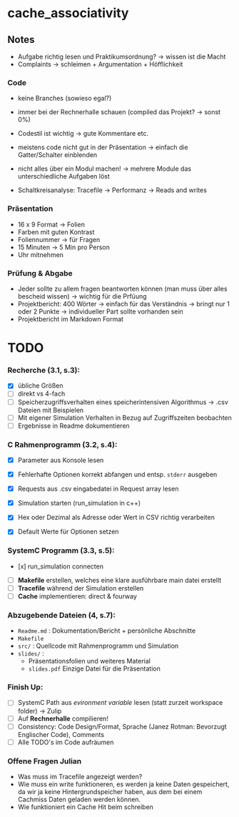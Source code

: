 # cache_associativity

## Notes
- Aufgabe richtig lesen und Praktikumsordnung? -> wissen ist die Macht
- Complaints -> schleimen + Argumentation + Höfflichkeit

### Code
- keine Branches (sowieso egal?)
- immer bei der Rechnerhalle schauen (compiled das Projekt? -> sonst 0%)
- Codestil ist wichtig -> gute Kommentare etc.
- meistens code nicht gut in der Präsentation -> einfach die Gatter/Schalter einblenden
- nicht alles über ein Modul machen! -> mehrere Module das unterschiedliche Aufgaben löst

- Schaltkreisanalyse: Tracefile -> Performanz -> Reads and writes

### Präsentation
- 16 x 9 Format -> Folien
- Farben mit guten Kontrast
- Foliennummer -> für Fragen
- 15 Minuten -> 5 Min pro Person
- Uhr mitnehmen


### Prüfung & Abgabe
- Jeder sollte zu allem fragen beantworten können (man muss über alles bescheid wissen) -> wichtig für die Prfüung
- Projektbericht: 400 Wörter -> einfach für das Verständnis -> bringt nur 1 oder 2 Punkte -> individueller Part sollte vorhanden sein
- Projektbericht im Markdown Format


# TODO

### Recherche (3.1, s.3):
- [x] übliche Größen
- [ ] direkt vs 4-fach
- [ ] Speicherzugriffsverhalten eines speicherintensiven Algorithmus -> .csv Dateien mit Beispielen
- [ ] Mit eigener Simulation Verhalten in Bezug auf Zugriffszeiten beobachten
- [ ] Ergebnisse in Readme dokumentieren

### C Rahmenprogramm (3.2, s.4):
- [x] Parameter aus Konsole lesen
- [x] Fehlerhafte Optionen korrekt abfangen und entsp. `stderr` ausgeben
- [x] Requests aus .csv eingabedatei in Request array lesen
- [x] Simulation starten (run_simulation in c++)
- [x] Hex oder Dezimal als Adresse oder Wert in CSV richtig verarbeiten
- [x] Default Werte für Optionen setzen


### SystemC Programm (3.3, s.5):
- [x] run_simulation connecten
- [ ] **Makefile** erstellen, welches eine klare ausführbare main datei erstellt
- [ ] **Tracefile** während der Simulation erstellen
- [ ] **Cache** implementieren: direct & fourway

### Abzugebende Dateien (4, s.7):
- `Readme.md` : Dokumentation/Bericht + persönliche Abschnitte
- `Makefile`
- `src/` : Quellcode mit Rahmenprogramm und Simulation
- `slides/` :
	- Präsentationsfolien und weiteres Material
	- `slides.pdf` Einzige Datei für die Präsentation

### Finish Up:
- [ ] SystemC Path aus _evironment variable_ lesen (statt zurzeit workspace folder) -> Zulip
- [ ] Auf **Rechnerhalle** compilieren!
- [ ] Consistency: Code Design/Format, Sprache (Janez Rotman: Bevorzugt Englischer Code), Comments
- [ ] Alle TODO's im Code aufräumen

### Offene Fragen Julian
- Was muss im Tracefile angezeigt werden?
- Wie muss ein write funktioneren, es werden ja keine Daten gespeichert, da wir ja keine Hintergrundspeicher haben, aus dem bei einem Cachmiss Daten geladen werden können.
- Wie funktioniert ein Cache Hit beim schreiben
